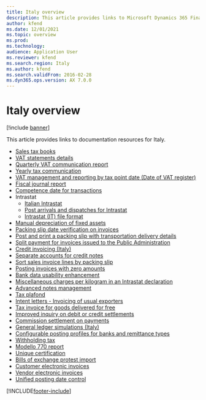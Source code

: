```yaml
---
title: Italy overview
description: This article provides links to Microsoft Dynamics 365 Finance documentation resources for Italy.
author: kfend
ms.date: 12/01/2021
ms.topic: overview
ms.prod: 
ms.technology: 
audience: Application User
ms.reviewer: kfend
ms.search.region: Italy
ms.author: kfend
ms.search.validFrom: 2016-02-28
ms.dyn365.ops.version: AX 7.0.0
---
```


# Italy overview

[!include [banner](../includes/banner.md)]

This article provides links to documentation resources for Italy. 

- [Sales tax books](emea-ita-fiscal-books.md)
- [VAT statements details](emea-ita-vat-statements-details.md)
- [Quarterly VAT communication report](emea-ita-quarterly-vat-communication.md)
- [Yearly tax communication](emea-ita-yearly-tax-communication.md)
- [VAT management and reporting by tax point date (Date of VAT register)](emea-ita-vat-management.md)
- [Fiscal journal report](emea-ita-fiscal-journal.md)
- [Competence date for transactions](emea-ita-competence-date.md)
- Intrastat
  - [Italian Intrastat](emea-ita-intrastat.md)
  - [Post arrivals and dispatches for Intrastat](emea-ita-post-arrivals-and-dispatches-for-intrastat.md)
  - [Intrastat (IT) file format](/dynamics/s-e/365business/dynamices365finance_itintrastatfile)
- [Manual depreciation of fixed assets](emea-ita-depreciation-of-fixed-assets.md)
- [Packing slip date verification on invoices](emea-ita-packing-slip-date-verification-on-invoice.md)
- [Post and print a packing slip with transportation delivery details](emea-ita-packing-slip.md)
- [Split payment for invoices issued to the Public Administration](emea-ita-split-payment-invoices-issued-public-administration.md)
- [Credit invoicing (Italy)](emea-ita-credit-invoicing.md)
- [Separate accounts for credit notes](emea-ita-exil-separate-account-credit.md)
- [Sort sales invoice lines by packing slip](emea-ita-exil-invoicing-packing-slips.md)
- [Posting invoices with zero amounts](emea-ita-exil-zero-invoice-posting.md)
- [Bank data usability enhancement](emea-ita-exil-bank-accounts-setup.md)
- [Miscellaneous charges per kilogram in an Intrastat declaration](emea-ita-exil-misc-charges-intrastat.md)
- [Advanced notes management](emea-ita-exil-structured-notes.md)
- [Tax plafond](emea-ita-exil-tax-plafond.md)
- [Intent letters - Invoicing of usual exporters](emea-ita-exil-intent-letter.md)
- [Tax invoice for goods delivered for free](emea-ita-exil-goods-for-free.md)
- [Improved inquiry on debit or credit settlements](emea-ita-exil-improved-inquiry-settlement.md)
- [Commission settlement on payments](emea-ita-exil-commission-settlement.md)
- [General ledger simulations (Italy)](emea-ita-exil-general-ledger-simulations.md)
- [Configurable posting profiles for banks and remittance types](emea-ita-exil-bank-remittance.md)
- [Withholding tax](emea-ita-withholding-tax.md)
- [Modello 770 report](emea-ita-modello770.md)
- [Unique certification](emea-ita-exil-unique-certification.md)
- [Bills of exchange protest import](emea-ita-exil-protest-boe.md)
- [Customer electronic invoices](emea-ita-e-invoices.md)
- [Vendor electronic invoices](emea-ita-vend-e-invoices.md)
- [Unified posting date control](emea-ita-post-date-control.md)



[!INCLUDE[footer-include](../../includes/footer-banner.md)]
